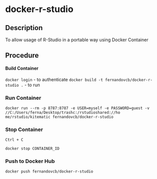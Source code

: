 # docker-r-studio

## Description 

To allow usage of R-Studio in a portable way using Docker Container

## Procedure

#### Build Container

`docker login` - to authenticate
`docker build -t fernandovcb/docker-r-studio .` - to run

### Run Container

`docker run --rm -p 8787:8787 -e USER=myself -e PASSWORD=guest -v //C:/Users/ferna/Desktop/trashc:/rstudioshared://ho
me/rstudio/kitematic fernandovcb/docker-r-studio`

### Stop Container

`Ctrl + C`

`docker stop CONTAINER_ID`

### Push to Docker Hub

`docker push fernandovcb/docker-r-studio`

